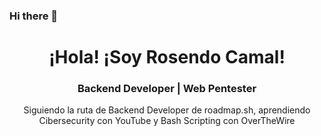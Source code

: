 ### Hi there 👋

<!--
**rosendocamal/rosendocamal** is a ✨ _special_ ✨ repository because its `README.md` (this file) appears on your GitHub profile.

Here are some ideas to get you started:

- 🔭 I’m currently working on ...
- 🌱 I’m currently learning ...
- 👯 I’m looking to collaborate on ...
- 🤔 I’m looking for help with ...
- 💬 Ask me about ...
- 📫 How to reach me: ...
- 😄 Pronouns: ...
- ⚡ Fun fact: ...
-->

<div class="container">
    <div class="container__name" align="center">
        <h1>¡Hola! ¡Soy Rosendo Camal!</h1>
    </div>
    <div class="container__specialization" align="center">
        <h3>Backend Developer | Web Pentester</h3>
    </div>
    <div class="container__skills" align="center">
        <p>Siguiendo la ruta de Backend Developer de roadmap.sh, aprendiendo Cibersecurity con YouTube y Bash Scripting con OverTheWire</p>
    </div>
</div>
